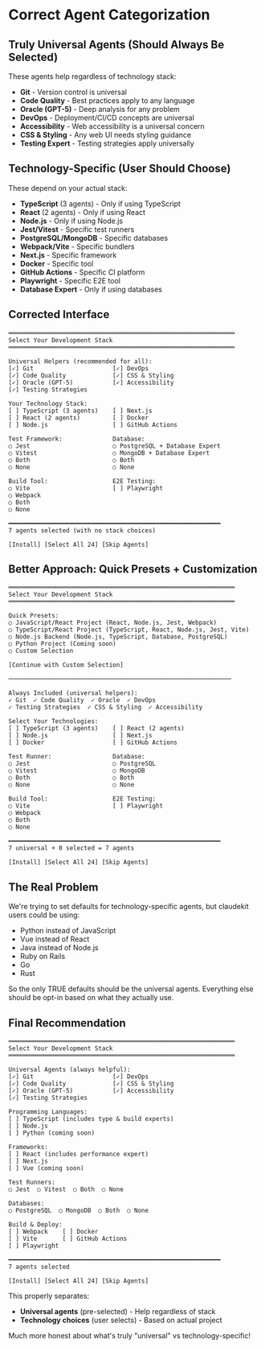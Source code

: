 # Correct Agent Categorization

## Truly Universal Agents (Should Always Be Selected)

These agents help regardless of technology stack:
- **Git** - Version control is universal
- **Code Quality** - Best practices apply to any language
- **Oracle (GPT-5)** - Deep analysis for any problem
- **DevOps** - Deployment/CI/CD concepts are universal
- **Accessibility** - Web accessibility is a universal concern
- **CSS & Styling** - Any web UI needs styling guidance
- **Testing Expert** - Testing strategies apply universally

## Technology-Specific (User Should Choose)

These depend on your actual stack:
- **TypeScript** (3 agents) - Only if using TypeScript
- **React** (2 agents) - Only if using React
- **Node.js** - Only if using Node.js
- **Jest/Vitest** - Specific test runners
- **PostgreSQL/MongoDB** - Specific databases
- **Webpack/Vite** - Specific bundlers
- **Next.js** - Specific framework
- **Docker** - Specific tool
- **GitHub Actions** - Specific CI platform
- **Playwright** - Specific E2E tool
- **Database Expert** - Only if using databases

## Corrected Interface

```
═══════════════════════════════════════════════════════════════
Select Your Development Stack
═══════════════════════════════════════════════════════════════

Universal Helpers (recommended for all):
[✓] Git                      [✓] DevOps
[✓] Code Quality             [✓] CSS & Styling  
[✓] Oracle (GPT-5)           [✓] Accessibility
[✓] Testing Strategies

Your Technology Stack:
[ ] TypeScript (3 agents)    [ ] Next.js
[ ] React (2 agents)         [ ] Docker
[ ] Node.js                  [ ] GitHub Actions

Test Framework:              Database:
○ Jest                       ○ PostgreSQL + Database Expert
○ Vitest                     ○ MongoDB + Database Expert
○ Both                       ○ Both
○ None                       ○ None

Build Tool:                  E2E Testing:
○ Vite                       [ ] Playwright
○ Webpack
○ Both
○ None

━━━━━━━━━━━━━━━━━━━━━━━━━━━━━━━━━━━━━━━━━━━━━━━━━━━━━━━━━━━
7 agents selected (with no stack choices)

[Install] [Select All 24] [Skip Agents]
```

## Better Approach: Quick Presets + Customization

```
═══════════════════════════════════════════════════════════════
Select Your Development Stack
═══════════════════════════════════════════════════════════════

Quick Presets:
○ JavaScript/React Project (React, Node.js, Jest, Webpack)
○ TypeScript/React Project (TypeScript, React, Node.js, Jest, Vite)
○ Node.js Backend (Node.js, TypeScript, Database, PostgreSQL)
○ Python Project (Coming soon)
○ Custom Selection

[Continue with Custom Selection]

──────────────────────────────────────────────────────────────

Always Included (universal helpers):
✓ Git  ✓ Code Quality  ✓ Oracle  ✓ DevOps  
✓ Testing Strategies  ✓ CSS & Styling  ✓ Accessibility

Select Your Technologies:
[ ] TypeScript (3 agents)    [ ] React (2 agents)
[ ] Node.js                  [ ] Next.js
[ ] Docker                   [ ] GitHub Actions

Test Runner:                 Database:
○ Jest                       ○ PostgreSQL
○ Vitest                     ○ MongoDB
○ Both                       ○ Both
○ None                       ○ None

Build Tool:                  E2E Testing:
○ Vite                       [ ] Playwright
○ Webpack
○ Both
○ None

━━━━━━━━━━━━━━━━━━━━━━━━━━━━━━━━━━━━━━━━━━━━━━━━━━━━━━━━━━━
7 universal + 0 selected = 7 agents

[Install] [Select All 24] [Skip Agents]
```

## The Real Problem

We're trying to set defaults for technology-specific agents, but claudekit users could be using:
- Python instead of JavaScript
- Vue instead of React  
- Java instead of Node.js
- Ruby on Rails
- Go
- Rust

So the only TRUE defaults should be the universal agents. Everything else should be opt-in based on what they actually use.

## Final Recommendation

```
═══════════════════════════════════════════════════════════════
Select Your Development Stack
═══════════════════════════════════════════════════════════════

Universal Agents (always helpful):
[✓] Git                      [✓] DevOps
[✓] Code Quality             [✓] CSS & Styling
[✓] Oracle (GPT-5)           [✓] Accessibility  
[✓] Testing Strategies

Programming Languages:
[ ] TypeScript (includes type & build experts)
[ ] Node.js
[ ] Python (coming soon)

Frameworks:
[ ] React (includes performance expert)
[ ] Next.js
[ ] Vue (coming soon)

Test Runners:
○ Jest  ○ Vitest  ○ Both  ○ None

Databases:
○ PostgreSQL  ○ MongoDB  ○ Both  ○ None

Build & Deploy:
[ ] Webpack    [ ] Docker
[ ] Vite       [ ] GitHub Actions
[ ] Playwright

━━━━━━━━━━━━━━━━━━━━━━━━━━━━━━━━━━━━━━━━━━━━━━━━━━━━━━━━━━━
7 agents selected

[Install] [Select All 24] [Skip Agents]
```

This properly separates:
- **Universal agents** (pre-selected) - Help regardless of stack
- **Technology choices** (user selects) - Based on actual project

Much more honest about what's truly "universal" vs technology-specific!